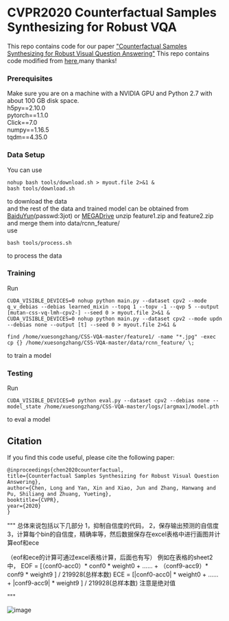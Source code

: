 # CVPR2020 Counterfactual Samples Synthesizing for Robust VQA
This repo contains code for our paper ["Counterfactual Samples Synthesizing for Robust Visual Question Answering"](https://arxiv.org/pdf/2003.06576.pdf)
This repo contains code modified from [here](https://github.com/chrisc36/bottom-up-attention-vqa),many thanks!

### Prerequisites

Make sure you are on a machine with a NVIDIA GPU and Python 2.7 with about 100 GB disk space. <br>
h5py==2.10.0 <br>
pytorch==1.1.0 <br>
Click==7.0 <br>
numpy==1.16.5 <br>
tqdm==4.35.0 <br>

### Data Setup
You can use
```
nohup bash tools/download.sh > myout.file 2>&1 &
bash tools/download.sh
```
to download the data <br>
and the rest of the data and trained model can be obtained from [BaiduYun](https://pan.baidu.com/s/1oHdwYDSJXC1mlmvu8cQhKw)(passwd:3jot) or [MEGADrive](https://mega.nz/folder/0JBzGBZD#YGgonKMnwqmeSZmoV7hjMg)
unzip feature1.zip and feature2.zip and merge them into data/rcnn_feature/ <br>
use
```
bash tools/process.sh 
```
to process the data <br>

### Training
Run
```
CUDA_VISIBLE_DEVICES=0 nohup python main.py --dataset cpv2 --mode q_v_debias --debias learned_mixin --topq 1 --topv -1 --qvp 5 --output [mutan-css-vq-lmh-cpv2-] --seed 0 > myout.file 2>&1 &
CUDA_VISIBLE_DEVICES=0 nohup python main.py --dataset cpv2 --mode updn --debias none --output [t] --seed 0 > myout.file 2>&1 &

find /home/xuesongzhang/CSS-VQA-master/feature1/ -name "*.jpg" -exec cp {} /home/xuesongzhang/CSS-VQA-master/data/rcnn_feature/ \; 
```
to train a model

### Testing
Run
```
CUDA_VISIBLE_DEVICES=0 python eval.py --dataset cpv2 --debias none --model_state /home/xuesongzhang/CSS-VQA-master/logs/[argmax]/model.pth
```
to eval a model



## Citation

If you find this code useful, please cite the following paper:

  ```
@inproceedings{chen2020counterfactual,
  title={Counterfactual Samples Synthesizing for Robust Visual Question Answering},
  author={Chen, Long and Yan, Xin and Xiao, Jun and Zhang, Hanwang and Pu, Shiliang and Zhuang, Yueting},
  booktitle={CVPR},
  year={2020}
}
  ```
"""
总体来说包括以下几部分
1，抑制自信度的代码，
2，保存输出预测的自信度
3，计算每个bin的自信度，精确率等，然后数据保存在excel表格中进行画图并计算eof和ece

（eof和ece的计算可通过excel表格计算，后面也有写）
例如在表格的sheet2中， EOF = [（conf0-acc0）* conf0 * weight0 + …… + （conf9-acc9）* conf9 * weight9 ] / 219928(总样本数)
ECE = [|conf0-acc0| * weight0 + …… + |conf9-acc9| * weight9 ] / 219928(总样本数) 注意是绝对值

"""


![image](https://user-images.githubusercontent.com/68311986/236407426-0b836874-9bad-4a06-89e7-2767bebe2d24.png)

